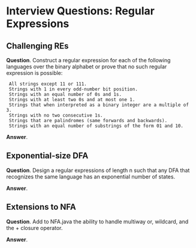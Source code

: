 # Interview Questions: Regular Expressions

## Challenging REs

**Question**. Construct a regular expression for each of the following languages over the binary alphabet or prove that no such regular expression is possible:

```
 All strings except 11 or 111.
 Strings with 1 in every odd-number bit position.
 Strings with an equal number of 0s and 1s.
 Strings with at least two 0s and at most one 1.
 Strings that when interpreted as a binary integer are a multiple of 3.
 Strings with no two consecutive 1s.
 Strings that are palindromes (same forwards and backwards).
 Strings with an equal number of substrings of the form 01 and 10.
```

**Answer**.

## Exponential-size DFA

**Question**. Design a regular expressions of length n such that any DFA that recognizes the same language has an exponential number of states.

**Answer**.

## Extensions to NFA

**Question**. Add to NFA.java the ability to handle multiway or, wildcard, and the + closure operator.

**Answer**.